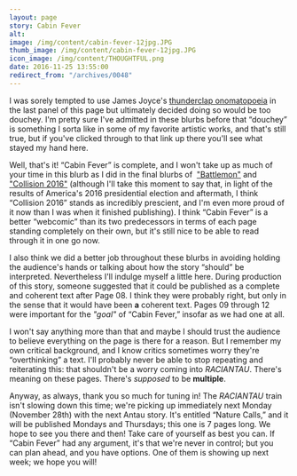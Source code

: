 ```yaml
---
layout: page
story: Cabin Fever
alt:
image: /img/content/cabin-fever-12jpg.JPG
thumb_image: /img/content/cabin-fever-12jpg.JPG
icon_image: /img/content/THOUGHTFUL.png
date: 2016-11-25 13:55:00
redirect_from: "/archives/0048"
---
```



I was sorely tempted to use James Joyce's [thunderclap onomatopoeia](http://www.huffingtonpost.com/paul-anthony-jones/17-words-invented-by-james-joyce_b_6866424.html)&nbsp;in the last panel of this page but ultimately decided doing so would be too douchey. I'm pretty sure I've admitted in these blurbs before that “douchey” is something I sorta like in some of my favorite artistic works, and that's still true, but if you've clicked through to that link up there you'll see what stayed my hand here.

Well, that's it! “Cabin Fever” is complete, and I won't take up as much of your time in this blurb as I did in the final blurbs of &nbsp;["Battlemon"](/comics/battlemon-01/)&nbsp;and ["Collision 2016"](/comics/collision+2016_01/)&nbsp;(although I'll take this moment to say that, in light of the results of America's 2016 presidential election and aftermath, I think “Collision 2016” stands as incredibly prescient, and I'm even more proud of it now than I was when it finished publishing). I think “Cabin Fever” is a better “webcomic” than its two predecessors in terms of each page standing completely on their own, but it's still nice to be able to read through it in one go now.

I also think we did a better job throughout these blurbs in avoiding holding the audience's hands or talking about how the story “should” be interpreted. Nevertheless I'll indulge myself a little here. During production of this story, someone suggested that it could be published as a complete and coherent text after Page 08. I think they were probably right, but only in the sense that it would have been **a**&nbsp;coherent text. Pages 09 through 12 were important for the *"goal"*&nbsp;of “Cabin Fever,” insofar as we had one at all.&nbsp;

I won't say anything more than that and maybe I should trust the audience to believe everything on the page is there for a reason. But I remember my own critical background, and I know critics sometimes worry they're “overthinking” a text. I'll probably never be able to stop repeating and reiterating this: that shouldn't be a worry coming into *RACIANTAU*. There's meaning on these pages. There's *supposed* to be **multiple**.

Anyway, as always, thank you so much for tuning in! The *RACIANTAU*&nbsp;train isn't slowing down this time; we're picking up immediately next Monday (November 28th) with the next Antau story. It's entitled “Nature Calls,” and it will be published Mondays and Thursdays; this one is 7 pages long. We hope to see you there and then! Take care of yourself as best you can. If “Cabin Fever” had any argument, it's that we're never in control; but you can plan ahead, and you have options. One of them is showing up next week; we hope you will!
